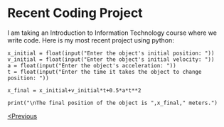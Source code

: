 # Recent Coding Project

I am taking an Introduction to Information Technology course where we write code. Here is my most recent project using python:

    x_initial = float(input("Enter the object's initial position: "))
    v_initial = float(input("Enter the object's initial velocity: "))
    a = float(input("Enter the object's acceleration: "))
    t = float(input("Enter the time it takes the object to change position: "))

    x_final = x_initial+v_initial*t+0.5*a*t**2

    print("\nThe final position of the object is ",x_final," meters.")
    
[<Previous](RecentDigitalMediaProject.md)
